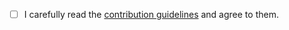 - [ ] I carefully read the [contribution guidelines](https://github.com/TeamTubeGo/TubeGo/blob/HEAD/.github/CONTRIBUTING.md) and agree to them.
